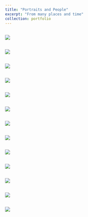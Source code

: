 ```yaml
---
title: "Portraits and People"
excerpt: "From many places and time"
collection: portfolio
---
```


 <br/><img src='/images/por1.JPG'>

 <br/><img src='/images/por2.JPG'>

 <br/><img src='/images/por3.JPG'>

 <br/><img src='/images/por4.JPG'>

 <br/><img src='/images/por5.JPG'>

 <br/><img src='/images/por6.JPG'>

 <br/><img src='/images/por7.JPG'>

 <br/><img src='/images/por8.JPG'>

 <br/><img src='/images/por9.JPG'>
 
 <br/><img src='/images/por10.JPG'>

 <br/><img src='/images/por11.JPG'>

 <br/><img src='/images/por13.JPG'>

 <br/><img src='/images/por14.JPG'>
